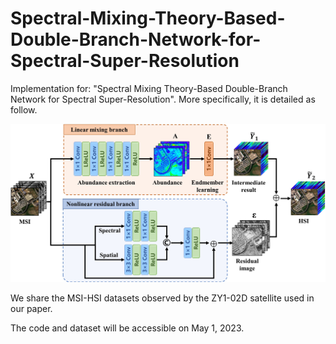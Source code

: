 # Spectral-Mixing-Theory-Based-Double-Branch-Network-for-Spectral-Super-Resolution
Implementation for: "Spectral Mixing Theory-Based Double-Branch Network for Spectral Super-Resolution". More specifically, it is detailed as follow.

<img src="./Framework.jpg" alt="Framework" style="zoom:60%;" />

We share the MSI-HSI datasets observed by the ZY1-02D satellite used in our paper.

The code and dataset will be accessible on May 1, 2023.
